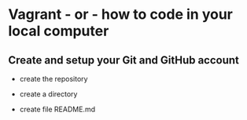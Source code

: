 # Vagrant - or - how to code in your local computer

## Create and setup your Git and GitHub account

* create the repository

* create a directory

* create file README.md
